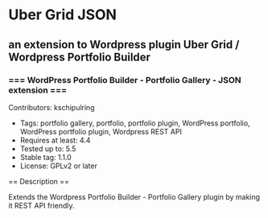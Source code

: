 # Uber Grid JSON
## an extension to Wordpress plugin Uber Grid / Wordpress Portfolio Builder

### === WordPress Portfolio Builder - Portfolio Gallery - JSON extension ===
Contributors: kschipulring

- Tags: portfolio gallery, portfolio, portfolio plugin, WordPress portfolio, WordPress portfolio plugin, Wordpress REST API
- Requires at least: 4.4
- Tested up to: 5.5
- Stable tag: 1.1.0
- License: GPLv2 or later


== Description ==

Extends the Wordpress Portfolio Builder - Portfolio Gallery plugin by making it REST API friendly.
